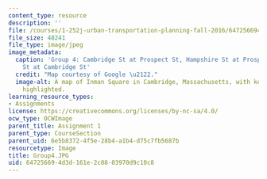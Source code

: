 ```yaml
---
content_type: resource
description: ''
file: /courses/1-252j-urban-transportation-planning-fall-2016/647256694d3d161e2c0803970d9c10c8_Group4.JPG
file_size: 48241
file_type: image/jpeg
image_metadata:
  caption: 'Group 4: Cambridge St at Prospect St, Hampshire St at Prospect St, Hampshire
    St at Cambridge St'
  credit: "Map courtesy of Google \u2122."
  image-alt: A map of Inman Square in Cambridge, Massachusetts, with key intersections
    highlighted.
learning_resource_types:
- Assignments
license: https://creativecommons.org/licenses/by-nc-sa/4.0/
ocw_type: OCWImage
parent_title: Assignment 1
parent_type: CourseSection
parent_uid: 6e5b8372-4f5e-28b4-a1b4-d75c7fb5687b
resourcetype: Image
title: Group4.JPG
uid: 64725669-4d3d-161e-2c08-03970d9c10c8
---
```

